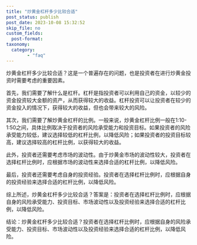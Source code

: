 ```yaml
---
title: "炒黄金杠杆多少比较合适"
post_status: publish
post_date: 2023-10-08 15:32:52
skip_file: no
custom_fields: 
  post-format: 
taxonomy:
  category:
        - "faq"
---
```


炒黄金杠杆多少比较合适？这是一个普遍存在的问题，也是投资者在进行炒黄金投资时需要考虑的重要因素。

首先，我们需要了解什么是杠杆。杠杆是指投资者可以利用自己的资金，以较少的资金投资较大金额的资产，从而获得较大的收益。杠杆投资可以让投资者在较少的资金投入的情况下，获得较大的收益，但也会带来较大的风险。

其次，我们需要了解炒黄金杠杆的比例。一般来说，炒黄金杠杆比例一般在1:10-1:50之间，具体比例取决于投资者的风险承受能力和投资目标。如果投资者的风险承受能力较低，建议选择较低的杠杆比例，以降低风险；如果投资者的投资目标较高，建议选择较高的杠杆比例，以获得较大的收益。

此外，投资者还需要考虑市场的波动性。由于炒黄金市场的波动性较大，投资者在选择杠杆比例时，应根据市场的波动性来选择合适的杠杆比例，以降低风险。

最后，投资者还需要考虑自身的投资经验。投资者在选择杠杆比例时，应根据自身的投资经验来选择合适的杠杆比例，以降低风险。

综上所述，炒黄金杠杆多少比较合适？答案是：投资者在选择杠杆比例时，应根据自身的风险承受能力、投资目标、市场波动性以及投资经验来选择合适的杠杆比例，以降低风险。

结论：炒黄金杠杆多少比较合适？投资者在选择杠杆比例时，应根据自身的风险承受能力、投资目标、市场波动性以及投资经验来选择合适的杠杆比例，以降低风险。

